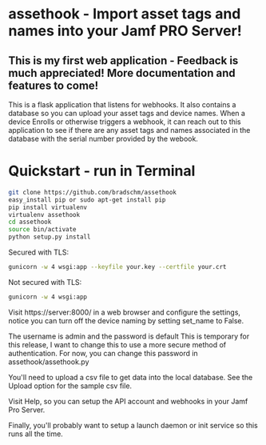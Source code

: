 # assethook - Import asset tags and names into your Jamf PRO Server!

## This is my first web application - Feedback is much appreciated! More documentation and features to come! 

This is a flask application that listens for webhooks. It also contains a database so you can upload your asset tags and device names. When a device Enrolls or otherwise triggers a webhook, it can reach out to this application to see if there are any asset tags and names associated in the database with the serial number provided by the webook. 

# Quickstart - run in Terminal

```bash
git clone https://github.com/bradschm/assethook
easy_install pip or sudo apt-get install pip 
pip install virtualenv
virtualenv assethook
cd assethook
source bin/activate
python setup.py install
```

Secured with TLS:
```bash
gunicorn -w 4 wsgi:app --keyfile your.key --certfile your.crt
```

Not secured with TLS:
```bash
gunicorn -w 4 wsgi:app
```

Visit https://server:8000/ in a web browser and configure the settings, notice you can turn off the device naming by setting set_name to False. 

The username is admin and the password is default 
This is temporary for this release, I want to change this to use a more secure method of authentication. For now, you can change this password in assethook/assethook.py

You'll need to upload a csv file to get data into the local database. See the Upload option for the sample csv file.

Visit Help, so you can setup the API account and webhooks in your Jamf Pro Server. 

Finally, you'll probably want to setup a launch daemon or init service so this runs all the time.






